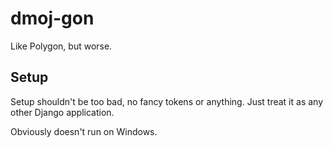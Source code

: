 # dmoj-gon

Like Polygon, but worse.

## Setup

Setup shouldn't be too bad, no fancy tokens or anything.  Just treat it as any other Django application.

Obviously doesn't run on Windows.
